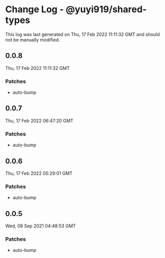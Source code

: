 # Change Log - @yuyi919/shared-types

This log was last generated on Thu, 17 Feb 2022 11:11:32 GMT and should not be manually modified.

## 0.0.8

Thu, 17 Feb 2022 11:11:32 GMT

### Patches

- auto-bump

## 0.0.7

Thu, 17 Feb 2022 06:47:20 GMT

### Patches

- auto-bump

## 0.0.6

Thu, 17 Feb 2022 05:29:01 GMT

### Patches

- auto-bump

## 0.0.5

Wed, 08 Sep 2021 04:48:53 GMT

### Patches

- auto-bump
